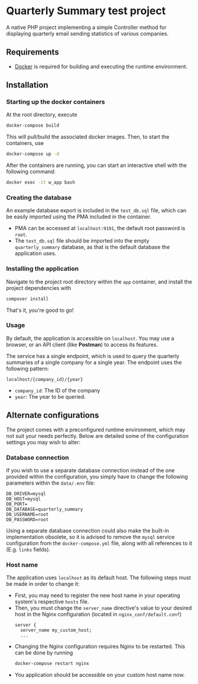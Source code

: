 # Quarterly Summary test project
A native PHP project implementing a simple Controller method for displaying quarterly email sending statistics of various companies.

## Requirements
- [Docker](https://www.docker.com/) is required for building and executing the runtime environment.
## Installation

### Starting up the docker containers
At the root directory, execute
```bash
docker-compose build
```
This will pull/build the associated docker images. Then, to start the containers, use
```bash
docker-compose up -d
```

After the containers are running, you can start an interactive shell with the following command:
```bash
docker exec -it w_app bash
```

### Creating the database
An example database export is included in the `test_db.sql` file, which can be easily imported using the PMA included in the container. 
- PMA can be accessed at `localhost:9191`, the default root password is `root`.
- The `test_db.sql` file should be imported into the empty `quarterly_summary` database, as that is the default database the application uses.

### Installing the application
Navigate to the project root directory within the `app` container, and install the project dependencies with
```bash
composer install
```

That's it, you're good to go!

### Usage
By default, the application is accessible on `localhost`. You may use a browser, or an API client (like **Postman**) to access its features.

The service has a single endpoint, which is used to query the quarterly summaries of a single company for a single year. The endpoint uses the following pattern:
```
localhost/{company_id}/{year}
```
- `company_id`: The ID of the company
- `year`: The year to be queried.

## Alternate configurations
The project comes with a preconfigured runtime environment, which may not suit your needs perfectly. Below are detailed some of the configuration settings you may wish to alter:

### Database connection
If you wish to use a separate database connection instead of the one provided within the configuration, you simply have to change the following parameters within the `data/.env` file:
```
DB_DRIVER=mysql
DB_HOST=mysql
DB_PORT=
DB_DATABASE=quarterly_summary
DB_USERNAME=root
DB_PASSWORD=root
```

Using a separate database connection could also make the built-in implementation obsolete, so it is advised to remove the `mysql` service configuration from the `docker-compose.yml` file, along with all references to it (E.g. `links` fields).

### Host name
The application uses `localhost` as its default host. The following steps must be made in order to change it:
- First, you may need to register the new host name in your operating system's respective `hosts` file.
- Then, you must change the `server_name` directive's value to your desired host in the Nginx configuration (located in `nginx_conf/default.conf`)
  ```nginx
  server {
    server_name my_custom_host;
    ...
  ```
- Changing the Nginx configuration requires Nginx to be restarted. This can be done by running
  ```bash
  docker-compose restart nginx
  ```
- You application should be accessible on your custom host name now.